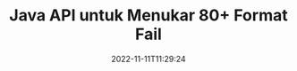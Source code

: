 ---
############################# Static ############################
layout: "product"
date: 2022-11-11T11:29:24
draft: false

product: "Conversion"
product_tag: "conversion"
platform: Java
platform_tag: java

############################# Head ############################
head_title: "Java API Penukaran Dokumen | Tukar PDF Word Excel PPTX Imej HTML"
head_description: "Java API Penukaran Dokumen. Tukar PDF Word DOC DOCX, Excel Spreadsheets PPT PPTX, HTML, PSD, MPT MPP, E-mel MSG EMLX, AutoCAD & format fail imej."

############################# Header ############################
title: "Java API untuk Menukar 80+ Format Fail"
description: "API Mudah untuk Mengintegrasikan Fungsi Penukaran Dokumen & Imej ke dalam Aplikasi Java tanpa Memasang sebarang Perisian Luaran."
button:
    enable: true
    icon: "fas fa-arrow-down"
    label: "Muat turun Percubaan Percuma"
    link: "https://downloads.groupdocs.com/conversion/java"

############################# SubMenu ############################
submenu:
    enable: true
    
    left:
        img_alt: "GroupDocs.Conversion for Java"
        image: "https://www.groupdocs.cloud/templates/groupdocs/images/product-logos/groupdocs-conversion-java.png"
        product: "GroupDocs.Conversion"
        platform: "Java"

    middle:
        button:
            # button loop
            - link: "#overview"
              text: "Gambaran keseluruhan"

            # button loop
            - link: "#features"
              text: "ciri-ciri"

            # button loop
            - link: "#support"
              text: "Sokongan"

            # button loop
            - link: "https://products.groupdocs.app/conversion"
              text: "Demo Langsung"

            # button loop
            - link: "https://purchase.groupdocs.com/pricing/conversion/java"
              text: "penentuan harga"

    right:
        link_download: "https://downloads.groupdocs.com/conversion"
        link_learn: "https://docs.groupdocs.com/conversion/java/"
        link_buy: "https://purchase.groupdocs.com"

############################# Overview ############################
overview:
    enable: true
    content: |
      GroupDocs.Conversion for Java menggabungkan set kuat API penukaran dokumen untuk memaparkan imej dan format dokumen dalam aplikasi Java anda tanpa perlu memasang perisian tambahan. Ia merasterkan dokumen secara asli dan menukarnya kepada SVG+HTML+CSS untuk meningkatkan kualiti tontonan dokumen sambil menyampaikan output teks benar dan ketepatan tinggi. Menggunakan API pemaparan dokumen – lihat dengan cepat PDF, HTML, XML, Microsoft Office Word, lembaran kerja Excel, persembahan PowerPoint, e-mel Outlook, gambar rajah Visio, Projek, metafail, imej dan pelbagai format fail lain dengan mudah dan lebih sedikit bahaya pengaturcaraan. Ia juga boleh memaparkan fail yang dilindungi kata laluan dan membenarkan untuk mendapatkan perwakilan dokumen sebagai HTML, imej atau borang PDF selepas pemaparan. Pustaka penukaran fail kami agak boleh disesuaikan, kerana ia membolehkan anda memaparkan keseluruhan dokumen, atau menjadikannya sebahagiannya untuk mempercepatkan proses. Melalui GroupDocs.Conversion for Java API, anda boleh melihat halaman, julat sel tertentu dalam hamparan atau bahkan memaparkan lapisan dokumen individu dalam format, seperti, PDF dan CAD.

      API GroupDocs.Conversion for Java membolehkan anda memaparkan dokumen dengan/tanpa anotasi atau ulasan untuk format fail yang disokong. Ia juga membolehkan anda menambah direktori fon tersuai dan mengekstrak maklumat dokumen asas seperti FileType, Extension, Name, PageCount, dsb.
    tabs:
      enable: true
      
      ## TAB ONE ##
      tab_one:
        description: |
          Berikut ialah gambaran keseluruhan GroupDocs.Conversion for Java:
        
        right:
          enable: true
          icon: "fab fa-html5"
          title: "Gambaran keseluruhan"
          content: |
            * Auto-kesan Jenis Fail
            * Tukar Dokumen
            * Tukar Persembahan
            * Tukar Hamparan
            * Tukar Imej Raster
            * Tukar Dokumen PDF
            * Tukar Format Lain
            * Gunakan Tera Air
            * Nyatakan Kata Laluan Fail
            * Sesuaikan Penukaran

      ## TAB TWO ##
      tab_two:
        description: |
          GroupDocs.Conversion for Java menyokong penukaran antara semua [format fail dokumen] yang popular dan biasa digunakan (https://docs.groupdocs.com/conversion/net/supported-document-formats/).

        left:
          enable: true
          table:
            # table loop
            - title: "Tukar Daripada:"
              content: |
                * **Dokumen**: DOC, DOCX, DOCM, DOT, DOTX, DOTM, RTF, TXT, ODT, OTT
                * **Hamparan**: XLS, XLSX, XLSM, XLSB, CSV, XLS2003, ODS, TSV, XLT, XLTX, XLTM, XLAM, FODS, SXC
                * **Pembentangan**: PPT, PPTX, PPS, PPSX, ODP, POT, POTX, POTM, PPTM, PPSM, FODP
                * **Imej**: TIF, TIFF, JPG, JPEG, PNG, GIF, BMP, ICO, DIB, JPC, JPEG-LS, JPEG2000
                * **Mudah alih**: PDF, XPS, OXPS, EPUB
                * **HTML**: HTM, HTML, MHTML
                * **Metafiles**: EMZ, WMZ
                * **PhotoShop**: JPA
                * **Projek**: MPP, MPT, MPX
                * **Pandangan**: PST, OST
                * **E-mel**: MSG, EML, EMLX
                * **Rajah**: VSD, VSDX, VSDM, VSS, VSSM, VST, VSTM, VSX, VTX, VDW, VDX, SVG, SVGZ
                * **AutoCAD**: DXF, DWG, DWF, STL, IFC, DWT
                * **Skrip Pos**: EPS, PS, PSL, CGM
                * **CorelDRAW**: CDR, CMX
                * **Lain**: VCF, PLT, LGS, OTG, MD, AI, LOG

        right:
          enable: true
          table:
            # table loop
            - title: "Tukar kepada:"
              content: |
                * **Dokumen**: DOC, DOCX, DOCM, DOT, DOTX, DOTM, RTF, TXT, ODT, OTT
                * **Hamparan**: XLS, XLSX, XLSM, XLSB, CSV, XLS2003, TSV, XLTX, ODS, XLAM, FODS, DIF, SXC
                * **Pembentangan**: PPT, PPTX, PPS, PPSX, ODP, POTX, POTM, PPTM, PPSM, FODP
                * **Imej**: TIF, TIFF, JPG, JPEG, PNG, GIF, BMP, ICO, JPEG2000
                * **Metafiles**: EMF, WMF, EMZ, WMZ
                * **Rajah**: SVGZ
                * **Mudah alih**: PDF, XPS
                * **HTML**: HTM, HTML, MHTML
                * **Lain-lain**: MD

      ## TAB THREE ##
      tab_three:
        description: |
          GroupDocs.Conversion for Java menyokong Sistem Pengendalian, Rangka Kerja & Pengurus Pakej berikut:
      
        left:
          enable: true
          table:
            # table loop
            - icon: "fab fa-windows"
              title: "Sistem operasi"
              content: |
                Windows Desktop, Windows Server, Linux, MacOS

            # table loop
            - icon: "fas fa-code"
              title: "Rangka Kerja yang Disokong"
              content: |
                Java runtime: J2SE 6.0 and above

        right:
          enable: true
          table:
            # table loop
            - icon: "fas fa-box"
              title: "Pengurus Pakej"
              content: |
                Maven

            # table loop
            - icon: "fas fa-tools"
              title: "Pengurus Pakej"
              content: |
                NetBeans, Intellij IDEA, Eclipse, etc.

############################# Features ############################
features:
    enable: true
    title: "Ciri GroupDocs.Conversion for Java."

    feature:
      # feature loop
      - icon: "fas fa-copy"
        content: "Integrasi Mudah & Pelesenan Bermeter"

      # feature loop
      - icon: "fas fa-eye"
        content: "Tetapkan Pilihan Zum Lalai apabila Menukar kepada Perkataan, Slaid atau Sel"

      # feature loop
      - icon: "fas fa-bolt"
        content: "Tukar kepada/daripada semua Format Imej Raster Popular & Tetapkan DPI Imej, Tinggi & Lebar"
      
      # feature loop
      - icon: "fas fa-file-powerpoint"
        content: "Tukar PDF & Imej kepada Skala Kelabu & Linearize Dokumen PDF untuk Web"

      # feature loop
      - icon: "fas fa-code"
        content: "Tentukan Tahap Penanda Halaman, Tahap Tajuk dan Tahap Dikembangkan dalam Penukaran Word ke PDF/XPS"

      # feature loop
      - icon: "fas fa-cloud"
        content: "Konfigurasikan & Letakkan Tera Air dalam Dokumen Ditukar sebagai Latar Belakang untuk Dipaparkan di Sebalik Teks"

      # feature loop
      - icon: "fas fa-remove-format"
        content: "Render Email Header semasa Penukaran daripada E-mel"

      # feature loop
      - icon: "fas fa-comment-slash"
        content: "Tetapkan Direktori Fon Tersuai & Muatkan/Ganti Fon Secara Eksplisit semasa Penukaran Dokumen"

      # feature loop
      - icon: "fas fa-location-arrow"
        content: "Tetapkan Fon Lalai untuk Menggantikan Fon yang Hilang untuk Penukaran Dokumen, Slaid & Hamparan"

      # feature loop
      - icon: "fas fa-border-all"
        content: ""

      # feature loop
      - icon: "fas fa-wrench"
        content: "Tukar Hamparan dengan garisan Grid & Alih Keluar Komen daripada Slaid Semasa Penukaran"

      # feature loop
      - icon: "fas fa-columns"
        content: "Tukar Halaman Dokumen Khusus sebagai Format PDF & Tukar Julat Sel Khusus dalam Hamparan"

      # feature loop
      - icon: "fas fa-file-word"
        content: "Tunjukkan Helaian Tersembunyi & Langkau Baris dan Lajur Kosong semasa Menukar Hamparan"

      # feature loop
      - icon: "fas fa-envelope"
        content: "Kira Jumlah Halaman Dokumen & Tetapkan Kata Laluan kepada Dokumen Tidak Dilindungi semasa Penukaran"

      # feature loop
      - icon: "fas fa-print"
        content: "Pilihan untuk Mengalih keluar Anotasi & Fail Terbenam daripada PDF"

      # feature loop
      - icon: "fas fa-file-archive"
        content: "Cipta Penanda Mematuhi HTML 5 apabila Menukar kepada HTML"

      # feature loop
      - icon: "fas fa-lock"
        content: "Autokesan Jenis Sumber & Kembalikan semua Kemungkinan Penukaran apabila Menukar daripada Strim"

      # feature loop
      - icon: "fas fa-file-code"
        content: "Keupayaan untuk Mengembalikan Setiap Halaman dalam Strim Berasingan sambil Menukar kepada PDF atau HTML"
      
      # feature loop
      - icon: "fas fa-fill-drip"
        content: "Tunjukkan/Sembunyikan Penanda, Komen & Jejaki Perubahan semasa Menukar daripada Word"

      # feature loop
      - icon: "fas fa-file-excel"
        content: "Penukaran DOCX kepada Tiff G3 dengan Pilihan Lorekan"

      # feature loop
      - icon: "fas fa-heading"
        content: "Tukar Reka Letak Khusus apabila Menukar daripada Dokumen CAD"

      # feature loop
      - icon: "fas fa-project-diagram"
        content: "Penamaan Automatik apabila Menyimpan Dokumen Ditukar ke Fail"

      # feature loop
      - icon: "fas fa-cube"
        content: "Pelesenan Bermeter Disokong untuk Dibilkan berdasarkan Penggunaan API"

      # feature loop
      - icon: "fab fa-uncharted"
        content: "Tukar Rajah kepada Format Fail Pemprosesan Perkataan"
      
      # feature loop
      - icon: "fab fa-uncharted"
        content: "Tambah Nombor Halaman semasa Menukar HTML kepada Dokumen Pemprosesan Kata"

      # feature loop
      - icon: "fab fa-uncharted"
        content: "Tukar Dokumen XML kepada Sebarang Format tanpa Transformasi"

      # feature loop
      - icon: "fab fa-uncharted"
        content: "Pantau Kemajuan Penukaran Fail (Mula, Tamat) Terus dari Aplikasi Bahagian Pelanggan"

    more_feature:
      # more_feature_loop
      - title: "Penukaran Format Dokumen Mudah menggunakan Java"
        content: |
          Anda boleh menukar format fail pelbagai jenis dokumen menggunakan API GroupDocs.Conversion for Java. Di sini anda dibentangkan dengan beberapa baris kod untuk melakukan penukaran dokumen asas menggunakan Java.  
            
          {features.more_feature.step1} 
          {features.more_feature.step2} 
          {features.more_feature.step3} 
            
          ```java    
           // Muatkan fail sumber DOCX untuk penukaran
          Converter converter = new Converter("input.docx");
          // Sediakan pilihan penukaran untuk format sasaran PDF
          ConvertOptions convertOptions = new FileType().fromExtension("pdf").getConvertOptions();
          // Tukar kepada format PDF.
          converter.convert("output.pdf", convertOptions);
          ```
            
      # more_feature_loop
      - title: "Baca Dokumen daripada URL atau Laluan untuk Penukaran"
        content: "Menggunakan API GroupDocs.Conversion for Java, anda boleh membaca dokumen input daripada laluan fail serta URL. Walaupun anda boleh menyimpan dokumen output sebagai fail atau menghantar output terus ke strim."

      # more_feature_loop
      - title: "Sokongan Teknikal Komprehensif"
        content: |
          GroupDocs.Conversion for Java ialah API ringkas dan tepat yang anda boleh integrasikan ke dalam aplikasi berasaskan Java anda dengan mudah. Walau bagaimanapun, untuk membolehkan anda beroperasi dalam masa yang singkat, kami juga menyediakan sampel kod yang mudah diikuti dan dokumentasi API yang komprehensif.  
            
          * PdfA_1A
          * PdfA_1B
          * PdfA_2A
          * PdfA_3A
          * PdfA_2B
          * PdfA_2U
          * PdfA_3B
          * PdfA_3U
          * v1_3
          * v1_4
          * v1_5
          * v1_6
          * v1_7
          * PdfX_1A
          * PdfX3

############################# Support ############################
support:
    enable: true

############################# Solutions ############################
solutions:
    enable: true
    title: "GroupDocs.Conversion menawarkan API penukaran dokumen untuk persekitaran pembangunan popular yang lain"

    solution:
        # solution loop
        - img_alt: "GroupDocs.Conversion untuk .NET"
          image: "https://www.groupdocs.cloud/templates/groupdocs/images/product-logos/groupdocs-conversion-net.png"
          product: "GroupDocs.Conversion"
          platform: ".BERSIH"
          link: "/conversion/net/"

############################# Back to top ###############################
back_to_top:
  enable: true
---